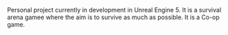 Personal project currently in development in Unreal Engine 5. It is a survival arena gamee where the aim is to survive as much as possible. It is a Co-op game.
